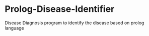 # Prolog-Disease-Identifier
Disease Diagnosis program to identify the disease based on prolog language
